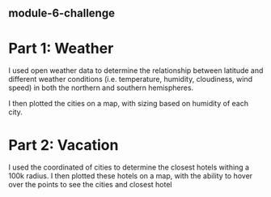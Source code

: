 ## module-6-challenge

# Part 1: Weather 
I used open weather data to determine the relationship between latitude and different weather conditions (i.e. temperature, humidity, cloudiness, wind speed) in both the northern and southern hemispheres.

I then plotted the cities on a map, with sizing based on humidity of each city.


# Part 2: Vacation

I used the coordinated of cities to determine the closest hotels withing a 100k radius. I then plotted these hotels on a map, with the ability to hover over the points to see the cities and closest hotel
